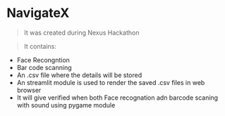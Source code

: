 # NavigateX

>It was created during Nexus Hackathon


>It contains:
- Face Recongntion
- Bar code scanning
- An .csv file where the details will be stored
- An streamlit module is used to render the saved .csv files in web browser
- It will give verified when both Face recognation adn barcode scaning with sound using pygame module 
